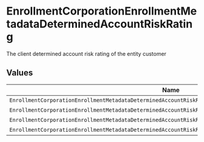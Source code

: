 # EnrollmentCorporationEnrollmentMetadataDeterminedAccountRiskRating

The client determined account risk rating of the entity customer


## Values

| Name                                                                                                       | Value                                                                                                      |
| ---------------------------------------------------------------------------------------------------------- | ---------------------------------------------------------------------------------------------------------- |
| `EnrollmentCorporationEnrollmentMetadataDeterminedAccountRiskRatingDeterminedAccountRiskRatingUnspecified` | DETERMINED_ACCOUNT_RISK_RATING_UNSPECIFIED                                                                 |
| `EnrollmentCorporationEnrollmentMetadataDeterminedAccountRiskRatingLow`                                    | LOW                                                                                                        |
| `EnrollmentCorporationEnrollmentMetadataDeterminedAccountRiskRatingMedium`                                 | MEDIUM                                                                                                     |
| `EnrollmentCorporationEnrollmentMetadataDeterminedAccountRiskRatingHigh`                                   | HIGH                                                                                                       |